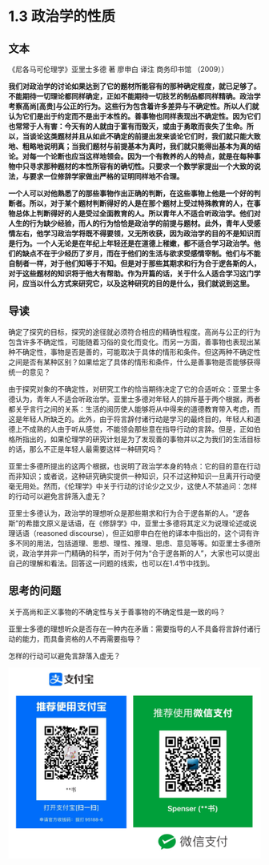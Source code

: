 # 1.3 政治学的性质

## 文本

《尼各马可伦理学》亚里士多德 著 廖申白 译注 商务印书馆 （2009））

**我们对政治学的讨论如果达到了它的题材所能容有的那种确定程度，就已足够了。不能期待一切理论都同样确定，正如不能期待一切技艺的制品都同样精确。政治学考察高尚\[高贵\]与公正的行为。这些行为包含着许多差异与不确定性。所以人们就认为它们是出于约定而不是出于本性的。善事物也同样表现出不确定性。因为它们也常常于人有害：今天有的人就由于富有而毁灭，或由于勇敢而丧失了生命。所以，当谈论这类题材并且从如此不确定的前提出发来谈论它们时，我们就只能大致地、粗略地说明真；当我们题材与前提基本为真时，我们就只能得出基本为真的结论。对每一个论断也应当这样地领会。因为一个有教养的人的特点，就是在每种事物中只寻求那种题材的本性所容有的确切性。只要求一个数学家提出一个大致的说法，与要求一位修辞学家做出严格的证明同样地不合理。**

**一个人可以对他熟悉了的那些事物作出正确的判断，在这些事物上他是一个好的判断者。所以，对于某个题材判断得好的人是在那个题材上受过特殊教育的人，在事物总体上判断得好的人是受过全面教育的人。所以青年人不适合听政治学。他们对人生的行为缺少经验，而人的行为恰恰是政治学的前提与题材。此外，青年人受感情左右，他学习政治学将既不得要领，又无所收获，因为政治学的目的不是知识而是行为。一个人无论是在年纪上年轻还是在道德上稚嫩，都不适合学习政治学。他们的缺点不在于少经历了岁月，而在于他们的生活与欲求受感情宰制。他们与不能自制者一样，对于他们知等于不知。但是对于那些其期求和行为合于逻各斯的人，对于这些题材的知识将于他大有帮助。作为开篇的话，关于什么人适合学习这门学问，应当以什么方式来研究它，以及这种研究的目的是什么，我们就说到这里。**

## 导读

确定了探究的目标，探究的途径就必须符合相应的精确性程度。高尚与公正的行为包含许多不确定性，可能随着习俗的变化而变化。而另一方面，善事物也表现出某种不确定性，事物是否是善的，可能取决于具体的情形和条件。但这两种不确定性之间是否有某种区别？如果给定了具体的情形和条件，什么是善事物是否能够获得统一的意见？

由于探究对象的不确定性，对研究工作的恰当期待决定了它的合适听众：亚里士多德认为，青年人不适合听政治学。亚里士多德对年轻人的排斥基于两个根据，两者都关乎言行之间的关系：生活的阅历使人能够将从中得来的道德教育带入考虑，而这是年轻人所缺乏的。此外，由于将言辞付诸行动是学习的最终目的，年轻人和道德上不成熟的人由于听从感觉，不能领会那些意在指导行动的言辞。但是，正如伯格所指出的，如果伦理学的研究计划是为了发现善的事物并以之为我们的生活目标的话，那么不正是年轻人最需要这样一种研究吗？

亚里士多德所提出的这两个根据，也说明了政治学本身的特点：它的目的意在行动而非知识；或者说，这种研究确实提供一种知识，只不过这种知识一旦离开行动便毫无用处。然而，《伦理学》中关于行动的讨论少之又少，这使人不禁追问：怎样的行动可以避免言辞落入虚无？

亚里士多德认为，政治学的理想听众是那些期求和行为合于逻各斯的人。“逻各斯”的希腊文原义是话语，在《修辞学》中，亚里士多德将其定义为说理论述或说理话语（reasoned discourse），但正如廖申白在他的译本中指出的，这个词有许多不同的用法，包括道理、思想、理性、推理、思虑、意见等等。如亚里士多德所说，政治学并非一门精确的科学，而对于何为“合于逻各斯的人”，大家也可以提出自己的理解和看法。回答这一问题的线索，也可以在1.4节中找到。

## 思考的问题

关于高尚和正义事物的不确定性与关于善事物的不确定性是一致的吗？

亚里士多德的理想听众是否存在一种内在矛盾：需要指导的人不具备将言辞付诸行动的能力，而具备资格的人不再需要指导？

怎样的行动可以避免言辞落入虚无？

![](../.gitbook/assets/qr.png)

